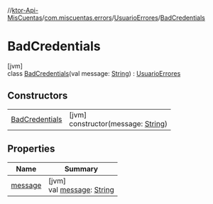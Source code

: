 //[ktor-Api-MisCuentas](../../../../index.md)/[com.miscuentas.errors](../../index.md)/[UsuarioErrores](../index.md)/[BadCredentials](index.md)

# BadCredentials

[jvm]\
class [BadCredentials](index.md)(val message: [String](https://kotlinlang.org/api/latest/jvm/stdlib/kotlin/-string/index.html)) : [UsuarioErrores](../index.md)

## Constructors

| | |
|---|---|
| [BadCredentials](-bad-credentials.md) | [jvm]<br>constructor(message: [String](https://kotlinlang.org/api/latest/jvm/stdlib/kotlin/-string/index.html)) |

## Properties

| Name | Summary |
|---|---|
| [message](../message.md) | [jvm]<br>val [message](../message.md): [String](https://kotlinlang.org/api/latest/jvm/stdlib/kotlin/-string/index.html) |
